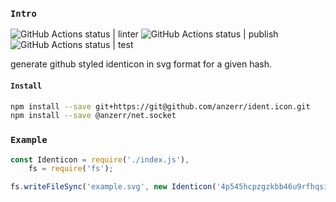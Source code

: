 
### `Intro`
![GitHub Actions status | linter](https://github.com/anzerr/ident.icon/workflows/linter/badge.svg)
![GitHub Actions status | publish](https://github.com/anzerr/ident.icon/workflows/publish/badge.svg)
![GitHub Actions status | test](https://github.com/anzerr/ident.icon/workflows/test/badge.svg)

generate github styled identicon in svg format for a given hash.

#### `Install`
``` bash
npm install --save git+https://git@github.com/anzerr/ident.icon.git
npm install --save @anzerr/net.socket
```

### `Example`
``` javascript
const Identicon = require('./index.js'),
	fs = require('fs');

fs.writeFileSync('example.svg', new Identicon('4p545hcpzgzkbb46u9rfhqsimgnu6sjb1ao47d5ywj63o31ru9cf5msb1tg', 420).toString(true));
```